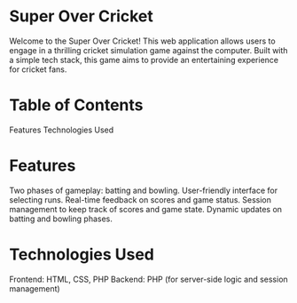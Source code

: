 # Super Over Cricket
Welcome to the Super Over Cricket! This web application allows users to engage in a thrilling cricket simulation game against the computer. Built with a simple tech stack, this game aims to provide an entertaining experience for cricket fans.

# Table of Contents
Features
Technologies Used

# Features
Two phases of gameplay: batting and bowling.
User-friendly interface for selecting runs.
Real-time feedback on scores and game status.
Session management to keep track of scores and game state.
Dynamic updates on batting and bowling phases.

# Technologies Used
Frontend: HTML, CSS, PHP
Backend: PHP (for server-side logic and session management)
